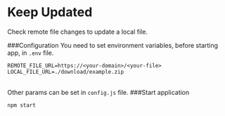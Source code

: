 # Keep Updated
Check remote file changes to update a local file.

###Configuration
You need to set environment variables, before starting app, in `.env` file.
```shell
REMOTE_FILE_URL=https://<your-domain>/<your-file>
LOCAL_FILE_URL=./download/example.zip
```
\
Other params can be set in `config.js` file.
###Start application
```shell
npm start
```
